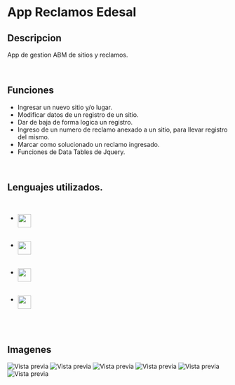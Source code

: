 # App Reclamos Edesal

## Descripcion
App de gestion ABM de sitios y reclamos.  

<br />

## Funciones
- Ingresar un nuevo sitio y/o lugar.
- Modificar datos de un registro de un sitio.
- Dar de baja de forma logica un registro.
- Ingreso de un numero de reclamo anexado a un sitio, para llevar registro del mismo.
- Marcar como solucionado un reclamo ingresado.
- Funciones de Data Tables de Jquery.

<br />

## Lenguajes utilizados.

<br />

- [<img align="left" src="https://drive.google.com/uc?export=view&id=1eMyMFeL5wBSPQmf_6-meAVGLIscnS-S1" width="30" height="30" />][html]

<br />

- [<img align="left" src="https://drive.google.com/uc?export=view&id=1sBEAo8L4U6nzL0mZwUA6L27x6mAU-p3v" width="30" height="30" />][appScript]

<br />

- [<img align="left" src="https://drive.google.com/uc?export=view&id=1r6yQjbrokymTF9JDgfpV4v63McP-qtWG" width="30" height="30" />][bootstrap5]

<br />

- [<img align="left" src="https://drive.google.com/uc?export=view&id=1WsV5p12xCWF45t6h_MB0Jt9LPpOvKwKs" width="30" height="30" />][datatables]




<br /> <br /> <br />


## Imagenes

![Vista previa](https://drive.google.com/uc?export=view&id=1QWIf31jOfA_rNe0rfJadQL8a63u1a9lj)
![Vista previa](https://drive.google.com/uc?export=view&id=19Dg3ArnBTDh-V4-YKocRBp0qOabWofUt)
![Vista previa](https://drive.google.com/uc?export=view&id=1U0aB474WRDKfY1y-74K6smRhPBrE2-1X)
![Vista previa](https://drive.google.com/uc?export=view&id=1EPb9EAdjWoKkcZobKOWftPF-IAFLZnO2)
![Vista previa](https://drive.google.com/uc?export=view&id=16cHVFXLXbNtJoBhCGXzF7u7lL3idHWOc)
![Vista previa](https://drive.google.com/uc?export=view&id=1w66YlhiU-tvdAHofzOfGxQxoBqUNhGA9)



[html]: https://html5.org/
[appScript]: https://www.google.com/script/start/
[bootstrap5]: https://getbootstrap.com/
[datatables]: https://datatables.net/